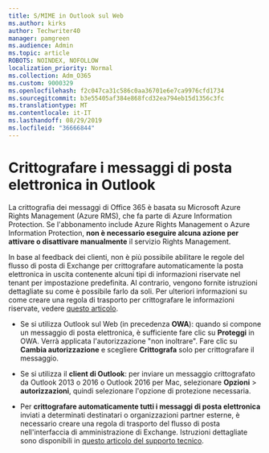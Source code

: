 ```yaml
---
title: S/MIME in Outlook sul Web
ms.author: kirks
author: Techwriter40
manager: pamgreen
ms.audience: Admin
ms.topic: article
ROBOTS: NOINDEX, NOFOLLOW
localization_priority: Normal
ms.collection: Adm_O365
ms.custom: 9000329
ms.openlocfilehash: f2c047ca31c586c0aa36701e6e7ca9976cfd1734
ms.sourcegitcommit: b3e55405af384e868fcd32ea794eb15d1356c3fc
ms.translationtype: MT
ms.contentlocale: it-IT
ms.lasthandoff: 08/29/2019
ms.locfileid: "36666844"
---
```

# <a name="encrypt-email-messages-in-outlook"></a>Crittografare i messaggi di posta elettronica in Outlook

La crittografia dei messaggi di Office 365 è basata su Microsoft Azure Rights Management (Azure RMS), che fa parte di Azure Information Protection. Se l'abbonamento include Azure Rights Management o Azure Information Protection, **non è necessario eseguire alcuna azione per attivare o disattivare manualmente** il servizio Rights Management.

In base al feedback dei clienti, non è più possibile abilitare le regole del flusso di posta di Exchange per crittografare automaticamente la posta elettronica in uscita contenente alcuni tipi di informazioni riservate nel tenant per impostazione predefinita. Al contrario, vengono fornite istruzioni dettagliate su come è possibile farlo da soli. Per ulteriori informazioni su come creare una regola di trasporto per crittografare le informazioni riservate, vedere [questo articolo](https://aka.ms/OmeEtr).

- Se si utilizza Outlook sul Web (in precedenza **OWA**): quando si compone un messaggio di posta elettronica, è sufficiente fare clic su **Proteggi** in OWA. Verrà applicata l'autorizzazione "non inoltrare". Fare clic su **Cambia autorizzazione** e scegliere **Crittografa** solo per crittografare il messaggio.

- Se si utilizza il **client di Outlook**: per inviare un messaggio crittografato da Outlook 2013 o 2016 o Outlook 2016 per Mac, selezionare **Opzioni** > **autorizzazioni**, quindi selezionare l'opzione di protezione necessaria.

- Per **crittografare automaticamente tutti i messaggi di posta elettronica** inviati a determinati destinatari o organizzazioni partner esterne, è necessario creare una regola di trasporto del flusso di posta nell'interfaccia di amministrazione di Exchange. Istruzioni dettagliate sono disponibili in [questo articolo del supporto tecnico](https://docs.microsoft.com/office365/securitycompliance/define-mail-flow-rules-to-encrypt-email#create-a-mail-flow-rule-to-encrypt-email-messages-with-the-new-ome-capabilities).

